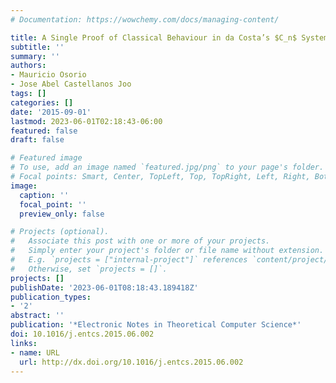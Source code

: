 ```yaml
---
# Documentation: https://wowchemy.com/docs/managing-content/

title: A Single Proof of Classical Behaviour in da Costa’s $C_n$ Systems
subtitle: ''
summary: ''
authors:
- Mauricio Osorio
- Jose Abel Castellanos Joo
tags: []
categories: []
date: '2015-09-01'
lastmod: 2023-06-01T02:18:43-06:00
featured: false
draft: false

# Featured image
# To use, add an image named `featured.jpg/png` to your page's folder.
# Focal points: Smart, Center, TopLeft, Top, TopRight, Left, Right, BottomLeft, Bottom, BottomRight.
image:
  caption: ''
  focal_point: ''
  preview_only: false

# Projects (optional).
#   Associate this post with one or more of your projects.
#   Simply enter your project's folder or file name without extension.
#   E.g. `projects = ["internal-project"]` references `content/project/deep-learning/index.md`.
#   Otherwise, set `projects = []`.
projects: []
publishDate: '2023-06-01T08:18:43.189418Z'
publication_types:
- '2'
abstract: ''
publication: '*Electronic Notes in Theoretical Computer Science*'
doi: 10.1016/j.entcs.2015.06.002
links:
- name: URL
  url: http://dx.doi.org/10.1016/j.entcs.2015.06.002
---
```

